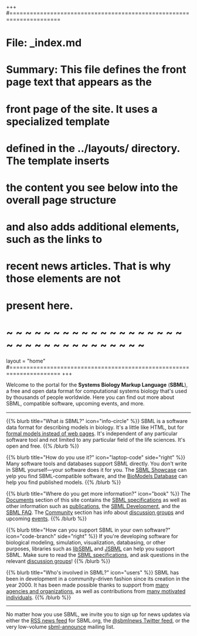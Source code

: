 +++
#=====================================================================
# File:    _index.md
# Summary: This file defines the front page text that appears as the
#          front page of the site.  It uses a specialized template
#          defined in the ../layouts/ directory.  The template inserts
#          the content you see below into the overall page structure
#          and also adds additional elements, such as the links to
#          recent news articles.  That is why those elements are not
#          present here.
# ~ ~ ~ ~ ~ ~ ~ ~ ~ ~ ~ ~ ~ ~ ~ ~ ~ ~ ~ ~ ~ ~ ~ ~ ~ ~ ~ ~ ~ ~ ~ ~ ~ ~
layout = "home"
#=====================================================================
+++

Welcome to the portal for the **Systems Biology Markup Language** (**SBML**), a free and open data format for computational systems biology that's used by thousands of people worldwide.  Here you can find out more about SBML, compatible software, upcoming events, and more.

<hr style="margin-top: 1rem">

{{% blurb title="What *is* SBML?" icon="info-circle" %}}
  SBML is a software data format for describing models in biology.  It's a little like HTML, but for [formal models instead of web pages](documents/what-is-sbml/).  It's independent of any particular software tool and not limited to any particular field of the life sciences.  It's open and free.
{{% /blurb %}}

{{% blurb title="How do you use it?" icon="laptop-code" side="right" %}}
  Many software tools and databases support SBML directly.  You don't write in SBML yourself&mdash;your software does it for you.  The [SBML Showcase](/facilities/showcase) can yelp you find SBML-compatible software, and the [BioModels Database](https://biomodels.net) can help you find published models.
{{% /blurb %}}

{{% blurb title="Where do you get more information?" icon="book" %}}
  The [Documents](/documents) section of this site contains the [SBML specifications](/documents/specifications) as well as other information such as [publications](/documents/publications), the [SBML Development](/documents/process), and the [SBML FAQ](/documents/faq).  The [Community](/community) section has info about [discussion groups](/community/forums) and upcoming [events](/community/events).
{{% /blurb %}}

{{% blurb title="How can you support SBML in your own software?" icon="code-branch" side="right" %}}
  If you're developing software for biological modeling, simulation, visualization, databasing, or other purposes, libraries such as [libSBML](/software/libsbml) and [JSBML](/software/jsbml) can help you support SBML. Make sure to read the [SBML specifications](/documents/specifications), and ask questions in the relevant [discussion groups](/community/forums)!
{{% /blurb %}}

{{% blurb title="Who's involved in SBML?" icon="users" %}}
  SBML has been in development in a community-driven fashion since its creation in the year 2000. It has been made possible thanks to support from [many agencies and organizations](/about/funding), as well as contributions from [many motivated individuals](/about). 
{{% /blurb %}}

<hr>

No matter how you use SBML, we invite you to sign up for news updates via either the [RSS news feed](/news/index.xml) for SBML.org, the [@sbmlnews Twitter feed](https://twitter.com/sbmlnews), or the very low-volume [sbml-announce](https://groups.google.com/forum/#!forum/sbml-announce) mailing list.
